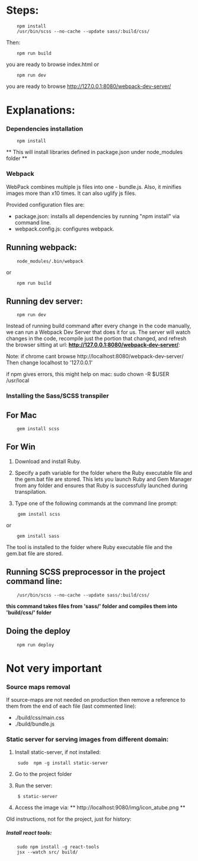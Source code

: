# Steps:
        npm install
        /usr/bin/scss --no-cache --update sass/:build/css/
        
        
Then:

        npm run build
you are ready to browse index.html 
or 

        npm run dev
        
you are ready to browse http://127.0.0.1:8080/webpack-dev-server/ 

# Explanations:
### Dependencies installation 
        npm install
** This will install libraries defined in package.json under node_modules folder **
        
### Webpack
WebPack combines multiple js files into one - bundle.js. Also, it minifies images more than x10 times. It can also uglify js files. 

Provided configuration files are:
* package.json: installs all dependencies by running "npm install" via command line.  
* webpack.config.js: configures webpack.

Running webpack:
----------------
        node_modules/.bin/webpack
or 
        
        npm run build

Running dev server:
------------------
        npm run dev
Instead of running build command after every change in the code manually, we can run a Webpack Dev Server that does it for us.
The server will watch changes in the code, recompile just the portion that changed, and refresh the browser sitting at url:
__http://127.0.0.1:8080/webpack-dev-server/__:


Note: if chrome cant browse http://localhost:8080/webpack-dev-server/
Then change localhost to '127.0.0.1'
 
 
if npm gives errors, this might help on mac:
sudo chown -R $USER /usr/local

### Installing the Sass/SCSS transpiler

For Mac
-------
        gem install scss
        
For Win
-------
1. Download and install Ruby.
2. Specify a path variable for the folder where the Ruby executable file and the gem.bat file are stored. This lets you launch Ruby and Gem Manager from any folder and ensures that Ruby is successfully launched during transpilation.
3. Type one of the following commands at the command line prompt:

        gem install scss
or

        gem install sass
The tool is installed to the folder where Ruby executable file and the gem.bat file are stored.


Running SCSS preprocessor in the project command line:
-----------------------------------------------------
        /usr/bin/scss --no-cache --update sass/:build/css/
**this command takes files from 'sass/' folder and compiles them into 'build/css/' folder**


Doing the deploy
----------------
        npm run deploy
        

# Not very important

### Source maps removal 
If source-maps are not needed on production then remove a reference to them from the end of each file (last commented line):
 - ./build/css/main.css
 - ./build/bundle.js
 

### Static server for serving images from different domain:
1. Install static-server, if not installed:

        sudo  npm -g install static-server
        
2. Go to the project folder

3. Run the server:

        $ static-server

4. Access the image via:
** http://localhost:9080/img/icon_atube.png **



Old instructions, not for the project, just for history:
##### Install react tools:

        sudo npm install -g react-tools
        jsx --watch src/ build/


